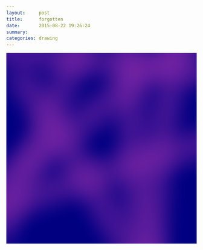 ```yaml
---
layout:     post
title:      forgotten
date:       2015-08-22 19:26:24
summary:    
categories: drawing
---
```

![shadowsocks removed](/images/diary/forgotten.png "forgotten")